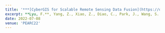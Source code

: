 ```yaml
---
title: '***[CyberGIS for Scalable Remote Sensing Data Fusion](https://dl.acm.org/doi/10.1145/3491418.3535145)***'
excerpt: **Lyu, F.**, Yang, Z., Xiao, Z., Diao, C., Park, J., Wang, S. (2019). CyberGIS for Scalable Remote Sensing Data Fusion. In *Practice and Experience in Advanced Research Computing*. Association for Computing Machinery, New York, NY, USA, Article 35, 1–4. https://doi.org/10.1145/3491418.3535145
date: 2022-07-08
venue: 'PEARC22'
---
```

